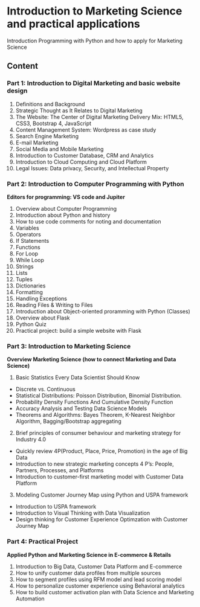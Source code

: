 # Introduction to Marketing Science and practical applications
Introduction Programming with Python and how to apply for Marketing Science 

## Content

### Part 1: Introduction to Digital Marketing and basic website design
1. Definitions and Background
2. Strategic Thought as It Relates to Digital Marketing
3. The Website: The Center of Digital Marketing Delivery Mix: HTML5, CSS3, Bootstrap 4, JavaScript
4. Content Management System: Wordpress as case study
5. Search Engine Marketing
6. E-mail Marketing
7. Social Media and Mobile Marketing
8. Introduction to Customer Database, CRM and Analytics
9. Introduction to Cloud Computing and Cloud Platform
10. Legal Issues: Data privacy, Security, and Intellectual Property

### Part 2: Introduction to Computer Programming with Python
**Editors for programming: VS code and Jupiter**

1. Overview about Computer Programming 
2. Introduction about Python and history
3. How to use code comments for noting and documentation
4. Variables
5. Operators
6. If Statements
7. Functions
8. For Loop
9. While Loop
10. Strings
11. Lists
12. Tuples
13. Dictionaries
14. Formatting
15. Handling Exceptions
16. Reading Files & Writing to Files
17. Introduction about Object-oriented proramming with Python (Classes)
18. Overview about Flask
19. Python Quiz 
20. Practical project: build a simple website with Flask

### Part 3: Introduction to Marketing Science 
**Overview Marketing Science (how to connect Marketing and Data Science)**

1. Basic Statistics Every Data Scientist Should Know
* Discrete vs. Continuous
* Statistical Distributions: Poisson Distribution, Binomial Distribution.
* Probability Density Functions And Cumulative Density Function
* Accuracy Analysis and Testing Data Science Models
* Theorems and Algorithms: Bayes Theorem, K-Nearest Neighbor Algorithm, Bagging/Bootstrap aggregating

2. Brief principles of consumer behaviour and marketing strategy for Industry 4.0
* Quickly review 4P(Product, Place, Price, Promotion) in the age of Big Data
* Introduction to new strategic marketing concepts 4 P’s: People, Partners, Processes, and Platforms
* Introduction to customer-first marketing model with Customer Data Platform

3. Modeling Customer Journey Map using Python and USPA framework
* Introduction to USPA framework
* Introduction to Visual Thinking with Data Visualization
* Design thinking for Customer Experience Optimzation with Customer Journey Map

### Part 4: Practical Project
**Applied Python and Marketing Science in E-commerce & Retails**
1. Introduction to Big Data, Customer Data Platform and E-commerce
2. How to unify customer data profiles from multiple sources
3. How to segment profiles using RFM model and lead scoring model
4. How to personalize customer experience using Behavioral analytics
5. How to build customer activation plan with Data Science and Marketing Automation
